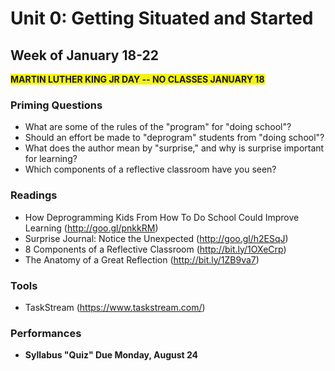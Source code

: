 # Unit 0: Getting Situated and Started

## Week of January 18-22

<span style="background-color: #F3F315;">**MARTIN LUTHER KING JR DAY -- NO CLASSES JANUARY 18**</span>

### Priming Questions
* What are some of the rules of the "program" for "doing school"?
* Should an effort be made to "deprogram" students from "doing school"?
* What does the author mean by "surprise," and why is surprise important for learning?
* Which components of a reflective classroom have you seen?
    
### Readings
* How Deprogramming Kids From How To Do School Could Improve Learning (http://goo.gl/pnkkRM)
* Surprise Journal: Notice the Unexpected (http://goo.gl/h2ESqJ)
* 8 Components of a Reflective Classroom (http://bit.ly/1OXeCrp)
* The Anatomy of a Great Reflection (http://bit.ly/1ZB9va7)

### Tools
* TaskStream (https://www.taskstream.com/)

### Performances
* **Syllabus "Quiz" Due Monday, August 24**
